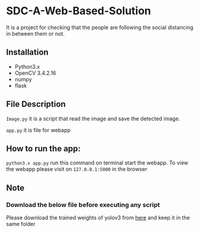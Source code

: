# SDC-A-Web-Based-Solution
It is a project for checking that the  people are following the social distancing in between them or not.
## Installation 
- Python3.x
- OpenCV 3.4.2.16
- numpy 
- flask
## File Description
`Image.py` it is a script that read the image and save the detected image.

`app.py` it is file for webapp 
## How to run the app:
`python3.x app.py` run this command on terminal start the webapp.
To view the webapp please visit on `127.0.0.1:5000` in the browser
 ## Note 
 ### Download the below file before executing any script
Please download the trained weights of yolov3 from [here](https://pjreddie.com/media/files/yolov3.weights)
and keep it in the same folder

